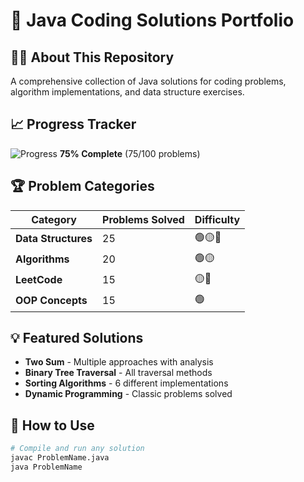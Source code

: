 # 🎯 Java Coding Solutions Portfolio

## 👨‍💻 About This Repository
A comprehensive collection of Java solutions for coding problems, algorithm implementations, and data structure exercises.

## 📈 Progress Tracker
![Progress](https://progress-bar.dev/75/?width=300&title=Problems+Solved)
**75% Complete** (75/100 problems)

## 🏆 Problem Categories

| Category | Problems Solved | Difficulty |
|----------|----------------|------------|
| **Data Structures** | 25 | 🟢🟡🔴 |
| **Algorithms** | 20 | 🟢🟡 |
| **LeetCode** | 15 | 🟡🔴 |
| **OOP Concepts** | 15 | 🟢 |

## 💡 Featured Solutions
- **Two Sum** - Multiple approaches with analysis
- **Binary Tree Traversal** - All traversal methods
- **Sorting Algorithms** - 6 different implementations
- **Dynamic Programming** - Classic problems solved

## 🚀 How to Use
```bash
# Compile and run any solution
javac ProblemName.java
java ProblemName
